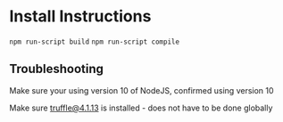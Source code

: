 # Install Instructions

`npm run-script build`
`npm run-script compile`

## Troubleshooting

Make sure your using version 10 of NodeJS, confirmed using version 10

Make sure truffle@4.1.13 is installed - does not have to be done globally



